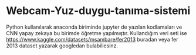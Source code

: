 # Webcam-Yuz-duygu-tanıma-sistemi
Python kullanılarak anaconda biriminde jupyter de yazılan kodlamaları ve CNN yapay zekaya bu birimde öğretme yapılmıştır. 
Kullandığım veri seti ise https://www.kaggle.com/datasets/msambare/fer2013 buradan veya fer 2013 dataset yazarak googledan bulabiliesinz.
